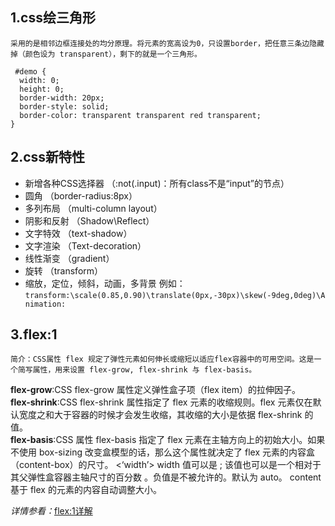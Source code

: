 [^_^]:[TOC]**
[1.css绘三角形](#1css绘三角形)
## 1.css绘三角形
```
采用的是相邻边框连接处的均分原理。将元素的宽高设为0，只设置border，把任意三条边隐藏掉（颜色设为 transparent），剩下的就是一个三角形。
```
```
 #demo {
  width: 0;
  height: 0;
  border-width: 20px;
  border-style: solid;
  border-color: transparent transparent red transparent;
}
```
## 2.css新特性

- 新增各种CSS选择器	（:not(.input)：所有class不是“input”的节点）
- 圆角		（border-radius:8px）
- 多列布局	（multi-column layout）
- 阴影和反射	（Shadow\Reflect）
- 文字特效		（text-shadow）
- 文字渲染		（Text-decoration）
- 线性渐变		（gradient）
- 旋转			（transform）
- 缩放，定位，倾斜，动画，多背景
例如：`transform:\scale(0.85,0.90)\translate(0px,-30px)\skew(-9deg,0deg)\Animation:`

## 3.flex:1
```
简介：CSS属性 flex 规定了弹性元素如何伸长或缩短以适应flex容器中的可用空间。这是一个简写属性，用来设置 flex-grow, flex-shrink 与 flex-basis。
```
**flex-grow**:CSS flex-grow 属性定义弹性盒子项（flex item）的拉伸因子。  
**flex-shrink**:CSS flex-shrink 属性指定了 flex 元素的收缩规则。flex 元素仅在默认宽度之和大于容器的时候才会发生收缩，其收缩的大小是依据 flex-shrink 的值。  
**flex-basis**:CSS 属性 flex-basis 指定了 flex 元素在主轴方向上的初始大小。如果不使用 box-sizing 改变盒模型的话，那么这个属性就决定了 flex 元素的内容盒（content-box）的尺寸。
<‘width’>
width 值可以是 ; 该值也可以是一个相对于其父弹性盒容器主轴尺寸的百分数 。负值是不被允许的。默认为 auto。
content
基于 flex 的元素的内容自动调整大小。

*详情参看：*[flex:1详解](https://blog.csdn.net/qq_40138556/article/details/103967529)


